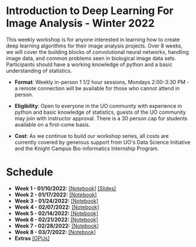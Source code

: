 # Introduction to Deep Learning For Image Analysis - Winter 2022

This weekly workshop is for anyone interested in learning how to create deep learning algorithms for their image analysis projects. Over 8 weeks, we will cover the building blocks of convolutional neural networks, handling image data, and common problems seen in biological image data sets. Participants should have a working knowledge of python and a basic understanding of statistics. 

* **Format**: Weekly in-person 1 1/2 hour sessions, Mondays 2:00-3:30 PM - a remote connection will be available for those who cannot attend in person.

* **Eligibility**: Open to everyone in the UO community with experience in python and basic knowledge of statistics, guests of the UO community may join with instructor approval. There is a 30 person cap for students available on a first-come basis.  

* **Cost**: As we continue to build our workshop series, all costs are currently covered by generous support from UO's Data Science Initiative and the Knight Campus Bio-informatics Internship Program.

# Schedule

* **Week 1 - 01/10/2022:** [\[Notebook\]](../notebooks/1-Introduction.ipynb) [\[Slides\]](../slides/something.pdf)
* **Week 2 - 01/17/2022:** [\[Notebook\]](../notebooks/2-Neural_Networks.ipynb)
* **Week 3 - 01/24/2022:** [\[Notebook\]](../notebooks/3-Neural_Networks-2.ipynb)
* **Week 4 - 02/07/2022:** [\[Notebook\]](../notebooks/4-ImageData.ipynb)
* **Week 5 - 02/14/2022:** [\[Notebook\]](../notebooks/5-ConvolutionalNN.ipynb)
* **Week 6 - 02/21/2022:** [\[Notebook\]](../notebooks/6-WholeSlides.ipynb)
* **Week 7 - 02/28/2022:** [\[Notebook\]](../notebooks/7-CancerDetectionExample.ipynb)
* **Week 8 - 03/7/2022:** [\[Notebook\]](../notebooks/8-CancerDetectionPart2.ipynb)
* **Extras** [\[GPUs\]](../notebooks/Extra-GPUs.ipynb)
